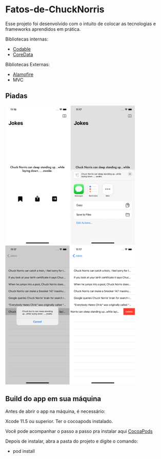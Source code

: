 # Fatos-de-ChuckNorris

Esse projeto foi desenvolvido com o intuito de colocar as tecnologias e frameworks aprendidos em prática.

Bibliotecas internas:
- [Codable](https://developer.apple.com/documentation/foundation/archives_and_serialization/encoding_and_decoding_custom_types)
- [CoreData](https://developer.apple.com/documentation/coredata)

Bibliotecas Externas:
- [Alamofire](https://github.com/Alamofire/Alamofire)
- MVC

## Piadas
<img src="1.png" alt="jokesHome" width="200"/>   <img src="2.png" alt="jokesHome" width="200"/>   <img src="3.png" alt="jokesHome" width="200"/>   <img src="4.png" alt="jokesHome" width="200"/>


## Build do app em sua máquina
Antes de abrir o app na máquina, é necessário:

Xcode 11.5 ou superior. 
Ter o cocoapods instalado.

Você pode acompanhar o passo a passo pra instalar aqui [CocoaPods](https://cocoapods.org/)

Depois de instalar, abra a pasta do projeto e digite o comando:
- pod install
